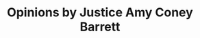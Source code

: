 ---
name: "Amy Coney Barrett"
position: "Associate Justice"
title: "Opinions by Justice Amy Coney Barrett"
alias: 2020barrett
---